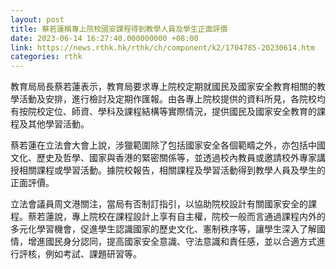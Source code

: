 ```yaml
---
layout: post
title: 蔡若蓮稱專上院校國安課程得到教學人員及學生正面評價
date: 2023-06-14 16:27:40.000000000 +08:00
link: https://news.rthk.hk/rthk/ch/component/k2/1704785-20230614.htm
categories: rthk
---
```


教育局局長蔡若蓮表示，教育局要求專上院校定期就國民及國家安全教育相關的教學活動及安排，進行檢討及定期作匯報。由各專上院校提供的資料所見，各院校均有按院校定位、師資、學科及課程結構等實際情況，提供國民及國家安全教育的課程及其他學習活動。

蔡若蓮在立法會大會上說，涉獵範圍除了包括國家安全各個範疇之外，亦包括中國文化、歷史及哲學、國家與香港的緊密關係等，並透過校內教員或邀請校外專家講授相關課程或學習活動。據院校報告，相關課程及學習活動得到教學人員及學生的正面評價。

立法會議員周文港關注，當局有否制訂指引，以協助院校設計有關國家安全的課程。蔡若蓮說，專上院校在課程設計上享有自主權，院校一般而言通過課程内外的多元化學習機會，促進學生認識國家的歷史文化、憲制秩序等，讓學生深入了解國情，增進國民身分認同，提高國家安全意識、守法意識和責任感，並以合適方式進行評核，例如考試、課題研習等。
